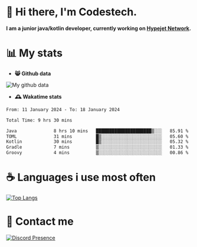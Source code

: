 # 👋 Hi there, I'm Codestech.
**I am a junior java/kotlin developer, currently working on [Hypejet Network](https://github.com/Hypejet).**

# 📊 My stats
- **😸 Github data**

![My github data](https://github-readme-stats.vercel.app/api?username=Codestech1&count_private=true&include_all_commits=true&theme=codeSTACKr)

- **🕰️ Wakatime stats**
<!--START_SECTION:waka-->

```txt
From: 11 January 2024 - To: 18 January 2024

Total Time: 9 hrs 30 mins

Java              8 hrs 10 mins   █████████████████████▒░░░   85.91 %
TOML              31 mins         █▒░░░░░░░░░░░░░░░░░░░░░░░   05.60 %
Kotlin            30 mins         █▒░░░░░░░░░░░░░░░░░░░░░░░   05.32 %
Gradle            7 mins          ▒░░░░░░░░░░░░░░░░░░░░░░░░   01.33 %
Groovy            4 mins          ▒░░░░░░░░░░░░░░░░░░░░░░░░   00.86 %
```

<!--END_SECTION:waka-->

# ☕ Languages i use most often
[![Top Langs](https://github-readme-stats.vercel.app/api/top-langs/?username=Codestech1&layout=compact&langs_count=8&exclude_repo=window5000.github.io&theme=codeSTACKr)](https://github.com/anuraghazra/github-readme-stats)

# 💬 Contact me
[![Discord Presence](https://lanyard.cnrad.dev/api/650718742157852740)](https://discord.com/users/650718742157852740)
</br>
